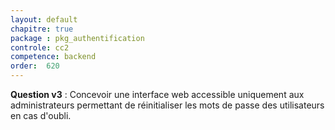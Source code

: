 ```yaml
---
layout: default
chapitre: true
package : pkg_authentification
controle: cc2
competence: backend
order:  620
---
```



<!-- TODO backend-2 : Développer une interface web permettant à l'administrateur de l'application de réinitialiser le mot de passe d'un utilisateur. -->

**Question v3** : Concevoir une interface web accessible uniquement aux administrateurs permettant de réinitialiser les mots de passe des utilisateurs en cas d'oubli.